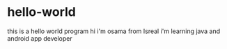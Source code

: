 # hello-world
this is a hello world program
hi i'm osama from Isreal 
i'm learning java and android app developer
